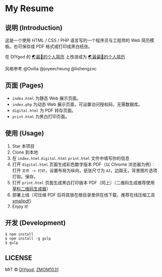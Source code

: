 # My Resume

## 说明 (Introduction)

这是一个使用 HTML / CSS / PHP 语言写的一个程序员与工程师的 Web 简历模板。也可保存成 PDF 格式或打印成黑白纸张。

在 DIYgod 的 [🌏最🐂的个人简历](https://github.com/DIYgod/Resume) 上改进成为 [🌏最最🐂的个人简历](https://github.com/ZMOM1031/resume)

风格参考 @Ovilia @joyeecheung @lishengzxc

## 页面 (Pages)

* `index.html` 为静态 Web 展示页面。
* `index.php` 为动态 Web 展示页面，可设置访问授权码，无需数据库。
* `digital.html` 为 PDF 转存页面。
* `print.html` 为黑白打印页面。

## 使用 (Usage)

1. Star 本项目
2. Clone 到本地
3. 在 `index.html` `digital.html` `print.html` 文件中填写你的信息
4. 打开 `digital.html` 页面生成彩色数字版本 PDF（以 Chrome 浏览器为例）：打开 `文件 -> 打印`，设置布局为纵向，纸张尺寸为 `A3`，边距无，背景图片选项打钩，保存。
5. 打开 `print.html` 页面生成黑白打印版本 PDF（同上）（二维码生成推荐使用 [草料二维码生成器](http://cli.im/)）
5. 部署上线（可压缩 PDF 后将其放在根目录里供在线下载，推荐在线压缩工具 [smallpdf](http://smallpdf.com/cn/compress-pdf)）
6. Enjoy it!

## 开发 (Development)

```
$ npm install
$ npm install -g gulp
$ gulp
```

## LICENSE

MIT © [DIYgod](https://github.com/DIYgod), [ZMOM1031](https://github.com/ZMOM1031)
